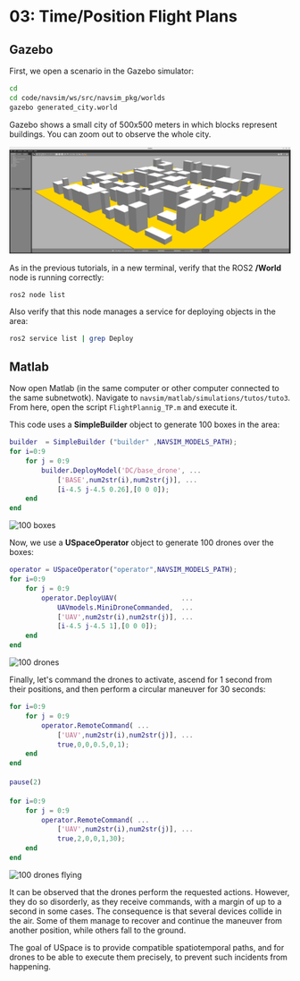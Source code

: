 # 03: Time/Position Flight Plans

## Gazebo

First, we open a scenario in the Gazebo simulator:

```bash
cd
cd code/navsim/ws/src/navsim_pkg/worlds
gazebo generated_city.world
```
Gazebo shows a small city of 500x500 meters in which blocks represent buildings.
You can zoom out to observe the whole city.

![City](./img/city.png)


As in the previous tutorials, in a new terminal, verify that the ROS2 **/World** node is running correctly:
```bash
ros2 node list
```

Also verify that this node manages a service for deploying objects in the area:
```bash
ros2 service list | grep Deploy
```

## Matlab

Now open Matlab (in the same computer or other computer connected to the same subnetwotk).
Navigate to `navsim/matlab/simulations/tutos/tuto3`. From here, open the script `FlightPlannig_TP.m` and execute it.







This code uses a **SimpleBuilder** object to generate 100 boxes in the area:

```matlab
builder  = SimpleBuilder ("builder" ,NAVSIM_MODELS_PATH);
for i=0:9
    for j = 0:9
        builder.DeployModel('DC/base_drone', ...
            ['BASE',num2str(i),num2str(j)], ...
            [i-4.5 j-4.5 0.26],[0 0 0]);
    end
end
```

![100 boxes](./img/100boxes.png)

Now, we use a **USpaceOperator** object to generate 100 drones over the boxes:

```matlab
operator = USpaceOperator("operator",NAVSIM_MODELS_PATH);
for i=0:9
    for j = 0:9
        operator.DeployUAV(                ...
            UAVmodels.MiniDroneCommanded,  ...
            ['UAV',num2str(i),num2str(j)], ...
            [i-4.5 j-4.5 1],[0 0 0]);
    end
end
```

![100 drones](./img/100drones.png)


Finally, let's command the drones to activate, ascend for 1 second from their positions, and then perform a circular maneuver for 30 seconds:

```matlab
for i=0:9
    for j = 0:9
        operator.RemoteCommand( ...
            ['UAV',num2str(i),num2str(j)], ...
            true,0,0,0.5,0,1);
    end
end

pause(2)

for i=0:9
    for j = 0:9
        operator.RemoteCommand( ...
            ['UAV',num2str(i),num2str(j)], ...
            true,2,0,0,1,30);
    end
end
```

![100 drones flying](./img/100drones_flying.png)

It can be observed that the drones perform the requested actions. However, they do so disorderly, as they receive commands, with a margin of up to a second in some cases. The consequence is that several devices collide in the air. Some of them manage to recover and continue the maneuver from another position, while others fall to the ground.

The goal of USpace is to provide compatible spatiotemporal paths, and for drones to be able to execute them precisely, to prevent such incidents from happening.


